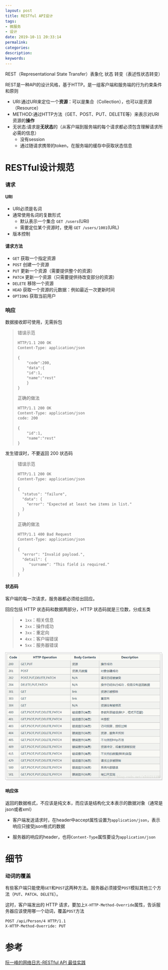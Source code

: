 ```yaml
---
layout: post
title: RESTful API设计
tags:
- 微服务
- 设计
date: 2019-10-11 20:33:14
permalink:
categories:
description:
keywords:
---
```


REST（Representational State Transfer）表象化 状态 转变（表述性状态转变）

REST是一种API的设计风格，基于HTTP。是一组客户端和服务端的行为约束条件和原则

* URI:通过URI来定位一个**资源**：可以是集合（Collection），也可以是资源（Resource）
* METHOD:通过HTTP方法（GET、POST、PUT、DELETE等）来表示对URI资源的**操作**
* 无状态:请求是**无状态**的（从客户端到服务端的每个请求都必须包含理解请求所必需的信息）
  * 没有session
  * 通过随请求携带的token，在服务端的缓存中获取状态信息

# RESTful设计规范
### 请求
#### URI
- URI必须是名词
- 通常使用名词的复数形式
  - 默认表示一个集合 `GET /users`(URI)
  - 需要定位某个资源时，使用 `GET /users/1001`(URL)
- 版本控制

#### 请求方法
- `GET` 获取一个指定资源
- `POST` 创建一个资源
- `PUT` 更新一个资源（需要提供整个的资源）
- `PATCH` 更新一个资源（只需要提供待改变部分的资源）
- `DELETE` 移除一个资源
- `HEAD` 获取一个资源的元数据：例如最近一次更新时间
- `OPTIONS` 获取当前用户

### 响应

数据接收即可使用，无需拆包

> 错误示范
>
> ```http
> HTTP/1.1 200 OK
> Content-Type: application/json
> 
> {
>     "code":200,
>     "data":{
>     "id":1,
>     "name":"rest"
>     }
> }
> ```
>
> 正确的做法
>
> ```http
> HTTP/1.1 200 OK
> Content-Type: application/json
> code: 200
> 
> {
>     "id":1,
>     "name":"rest"
> }
> ```

发生错误时，不要返回 200 状态码

> 错误示范
>
> ```http
> HTTP/1.1 200 OK
> Content-Type: application/json
> 
> {
>   "status": "failure",
>   "data": {
>     "error": "Expected at least two items in list."
>   }
> }
> ```
>
> 正确的做法
>
> ```http
> HTTP/1.1 400 Bad Request
> Content-Type: application/json
> 
> {
>   "error": "Invalid payload.",
>   "detail": {
>      "surname": "This field is required."
>   }
> }
> ```



#### 状态码

客户端的每一次请求，服务器都必须给出回应。

回应包括 HTTP 状态码和数据两部分，HTTP 状态码就是三位数，分成五类

> - `1xx`：相关信息
> - `2xx`：操作成功
> - `3xx`：重定向
> - `4xx`：客户端错误
> - `5xx`：服务器错误
<!--
![本地展示](.\assets\20180721093338663.png)
-->

![博客展示](/img/in-post/micro-service/assets/20180721093338663.png)


#### 响应体

返回的数据格式，不应该是纯文本，而应该是结构化文本表示的数据对象（通常是json或者xml）

* 客户端发送请求时，在header中accept属性设置为`application/json`，表示响应只接受json格式的数据

* 服务器的响应的header，也将`Content-Type`属性要设为`application/json`

# 细节

### 动词的覆盖

有些客户端只能使用`GET`和`POST`这两种方法。服务器必须接受`POST`模拟其他三个方法（`PUT`、`PATCH`、`DELETE`）。

这时，客户端发出的 HTTP 请求，要加上`X-HTTP-Method-Override`属性，告诉服务器应该使用哪一个动词，覆盖`POST`方法

```http
POST /api/Person/4 HTTP/1.1 
X-HTTP-Method-Override: PUT 
```

# 参考

[阮一峰的网络日志-RESTful API 最佳实践](http://www.ruanyifeng.com/blog/2018/10/restful-api-best-practices.html)